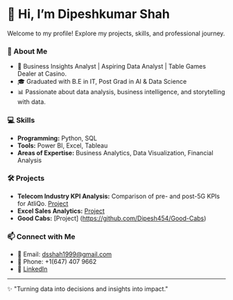 
# 👋 Hi, I’m Dipeshkumar Shah  
Welcome to my profile! Explore my projects, skills, and professional journey.
### 🌟 About Me
- 💼 Business Insights Analyst | Aspiring Data Analyst | Table Games Dealer at Casino.
- 🎓 Graduated with B.E in IT, Post Grad in AI & Data Science
- 📊 Passionate about data analysis, business intelligence, and storytelling with data.

### 💻 Skills
- **Programming:** Python, SQL  
- **Tools:** Power BI, Excel, Tableau  
- **Areas of Expertise:** Business Analytics, Data Visualization, Financial Analysis  

### 🛠️ Projects
- **Telecom Industry KPI Analysis:** Comparison of pre- and post-5G KPIs for AtliQo. [Project](https://github.com/Dipesh454/Telecom_industry_Python)
- **Excel Sales Analytics:** [Project](https://github.com/Dipesh454/Excel_Sales_Analytics)
- **Good Cabs:** [Project] (https://github.com/Dipesh454/Good-Cabs)
### 📫 Connect with Me
- 📧 Email: [dsshah1999@gmail.com](mailto:dsshah1999@gmail.com)
- 📱 Phone: +1(647) 407 9662
- 🔗 [LinkedIn](https://www.linkedin.com/in/shah-dipesh/)

---
✨ "Turning data into decisions and insights into impact."
